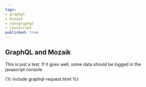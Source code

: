 ```yaml
---
tags:
- graphql
- mozaik
- nanographql
- javascript
published: true
---
```

## GraphQL and Mozaik

This is just a test. If it goes well, some data should be logged in the javascript console.

{% include graphql-request.html %}